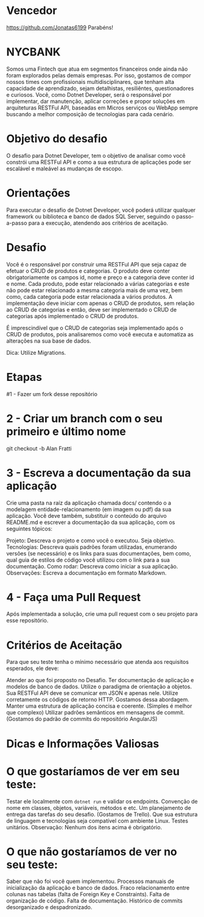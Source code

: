 # Vencedor
https://github.com/Jonatas6199
Parabéns!



# NYCBANK

Somos uma Fintech que atua em segmentos financeiros onde ainda não foram explorados pelas demais empresas. Por isso, gostamos de compor nossos times com profissionais multidisciplinares, que tenham alta capacidade de aprendizado, sejam detalhistas, resiliêntes, questionadores e curiosos. Você, como Dotnet Developer, será o responsável por implementar, dar manutenção, aplicar correções e propor soluções em arquiteturas RESTFul API, baseadas em Micros serviços ou WebApp sempre buscando a melhor composição de tecnologias para cada cenário.

# Objetivo do desafio

O desafio para Dotnet Developer, tem o objetivo de analisar como você constrói uma RESTFul API e como a sua estrutura de aplicações pode ser escalável e maleável as mudanças de escopo.

# Orientações

Para executar o desafio de Dotnet Developer, você poderá utilizar qualquer framework ou biblioteca e banco de dados SQL Server, seguindo o passo-a-passo para a execução, atendendo aos critérios de aceitação.

# Desafio

Você é o responsável por construir uma RESTFul API que seja capaz de efetuar o CRUD de produtos e categorias. O produto deve conter obrigatoriamente os campos id, nome e preço e a categoria deve conter id e nome. Cada produto, pode estar relacionado a várias categorias e este não pode estar relacionado a mesma categoria mais de uma vez, bem como, cada categoria pode estar relacionada a vários produtos. A implementação deve iniciar com apenas o CRUD de produtos, sem relação ao CRUD de categorias e então, deve ser implementado o CRUD de categorias após implementado o CRUD de produtos.

É imprescindível que o CRUD de categorias seja implementado após o CRUD de produtos, pois analisaremos como você executa e automatiza as alterações na sua base de dados.

Dica: Utilize Migrations.

# Etapas

#1 - Fazer um fork desse repositório

# 2 - Criar um branch com o seu primeiro e último nome
git checkout -b Alan Fratti

# 3 - Escreva a documentação da sua aplicação
Crie uma pasta na raíz da aplicação chamada docs/ contendo o a modelagem entidade-relacionamento (em imagem ou pdf) da sua aplicação. Você deve também, substituir o conteúdo do arquivo README.md e escrever a documentação da sua aplicação, com os seguintes tópicos:

Projeto: Descreva o projeto e como você o executou. Seja objetivo.
Tecnologias: Descreva quais padrões foram utilizadas, enumerando versões (se necessário) e os links para suas documentações, bem como, qual guia de estilos de código você utilizou com o link para a sua documentação.
Como rodar: Descreva como iniciar a sua aplicação.
Observações: Escreva a documentação em formato Markdown.

# 4 - Faça uma Pull Request
Após implementada a solução, crie uma pull request com o seu projeto para esse repositório.

# Critérios de Aceitação
Para que seu teste tenha o mínimo necessário que atenda aos requisitos esperados, ele deve:

Atender ao que foi proposto no Desafio.
Ter documentação de aplicação e modelos de banco de dados.
Utilize o paradigma de orientação a objetos.
Sua RESTFul API deve se comunicar em JSON e apenas nele.
Utilize corretamente os códigos de retorno HTTP. Gostamos dessa abordagem.
Manter uma estrutura de aplicação concisa e coerente. (Simples é melhor que complexo)
Utilizar padrões semânticos em mensagens de commit. (Gostamos do padrão de commits do repositório AngularJS)

# Dicas e Informações Valiosas

# O que gostaríamos de ver em seu teste:
Testar ele localmente com `dotnet run` e validar os endpoints.
Convenção de nome em classes, objetos, variáveis, métodos e etc.
Um planejamento de entrega das tarefas do seu desafio. (Gostamos de Trello).
Que sua estrutura de linguagem e tecnologias seja compatível com ambiente Linux.
Testes unitários.
Observação: Nenhum dos itens acima é obrigatório.

# O que não gostaríamos de ver no seu teste:
Saber que não foi você quem implementou.
Processos manuais de inicialização da aplicação e banco de dados.
Fraco relacionamento entre colunas nas tabelas (falta de Foreign Key e Constraints).
Falta de organização de código.
Falta de documentação.
Histórico de commits desorganizado e despadronizado.



